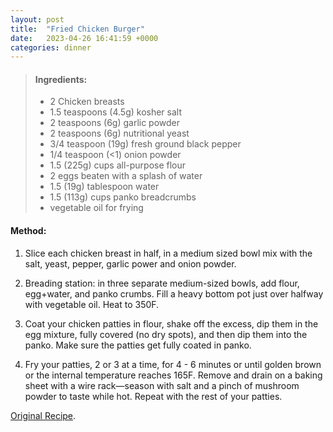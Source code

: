 ```yaml
---
layout: post
title:  "Fried Chicken Burger"
date:   2023-04-26 16:41:59 +0000
categories: dinner
---
```

> #### Ingredients:
>
> - 2 Chicken breasts
> - 1.5 teaspoons (4.5g) kosher salt
> - 2 teaspoons (6g) garlic powder
> - 2 teaspoons (6g) nutritional yeast
> - 3/4 teaspoon (19g) fresh ground black pepper
> - 1/4 teaspoon (<1) onion powder
> - 1.5 (225g) cups all-purpose flour
> - 2 eggs beaten with a splash of water
> - 1.5 (19g) tablespoon water
> - 1.5 (113g) cups panko breadcrumbs
> - vegetable oil for frying



#### Method:

1. Slice each chicken breast in half, in a medium sized bowl mix with the salt, yeast, pepper, garlic power and onion powder.

2. Breading station: in three separate medium-sized bowls, add flour, egg+water, and panko crumbs. Fill a heavy bottom pot just over halfway with vegetable oil. Heat to 350F.

3. Coat your chicken patties in flour, shake off the excess, dip them in the egg mixture, fully covered (no dry spots), and then dip them into the panko. Make sure the patties get fully coated in panko.

4. Fry your patties, 2 or 3 at a time, for 4 - 6 minutes or until golden brown or the internal temperature reaches 165F. Remove and drain on a baking sheet with a wire rack—season with salt and a pinch of mushroom powder to taste while hot. Repeat with the rest of your patties. 


[Original Recipe][original-recipe].

[original-recipe]: https://www.joshuaweissman.com/post/making-the-burger-king-original-chicken-sandwich-at-home-but-better